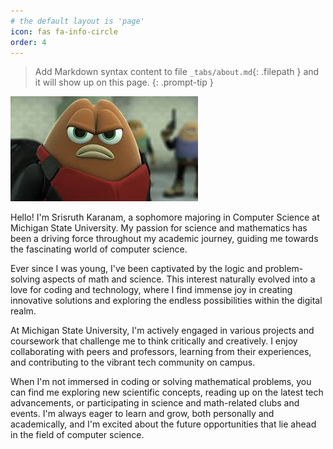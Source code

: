 ```yaml
---
# the default layout is 'page'
icon: fas fa-info-circle
order: 4
---
```


> Add Markdown syntax content to file `_tabs/about.md`{: .filepath } and it will show up on this page.
{: .prompt-tip }

![About](assets/img/images.jpeg)

Hello! I'm Srisruth Karanam, a sophomore majoring in Computer Science at Michigan State University. My passion for science and mathematics has been a driving force throughout my academic journey, guiding me towards the fascinating world of computer science.

Ever since I was young, I've been captivated by the logic and problem-solving aspects of math and science. This interest naturally evolved into a love for coding and technology, where I find immense joy in creating innovative solutions and exploring the endless possibilities within the digital realm.

At Michigan State University, I'm actively engaged in various projects and coursework that challenge me to think critically and creatively. I enjoy collaborating with peers and professors, learning from their experiences, and contributing to the vibrant tech community on campus.

When I'm not immersed in coding or solving mathematical problems, you can find me exploring new scientific concepts, reading up on the latest tech advancements, or participating in science and math-related clubs and events. I'm always eager to learn and grow, both personally and academically, and I'm excited about the future opportunities that lie ahead in the field of computer science.

